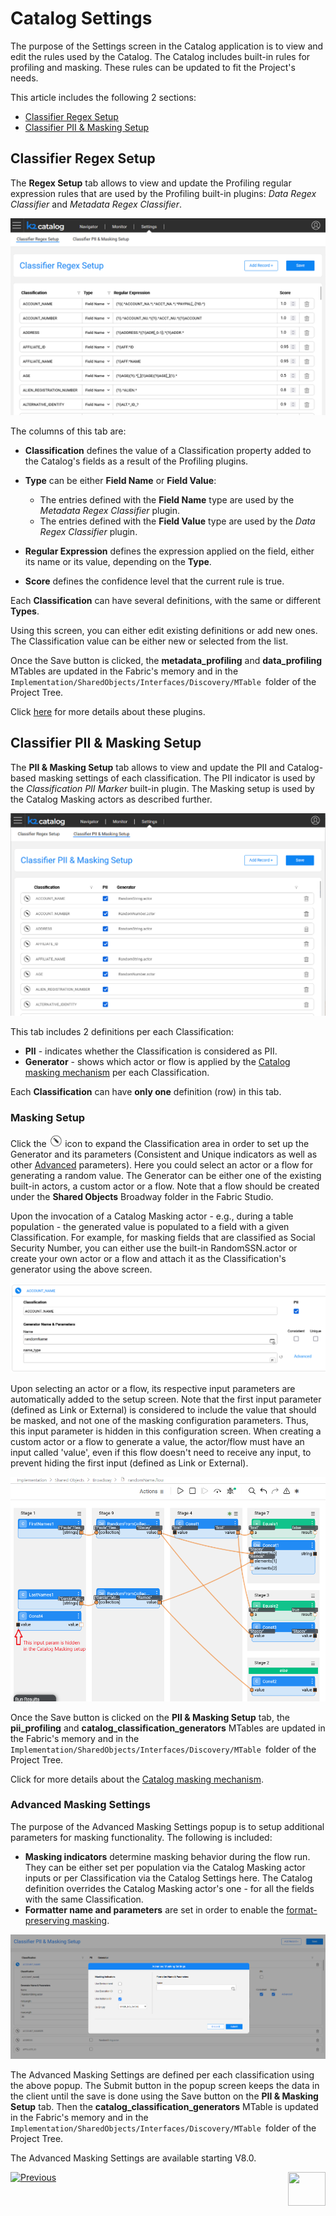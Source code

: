# Catalog Settings

The purpose of the Settings screen in the Catalog application is to view and edit the rules used by the Catalog. The Catalog includes built-in rules for profiling and masking. These rules can be updated to fit the Project's needs. 

This article includes the following 2 sections:

* [Classifier Regex Setup](10_catalog_settings.md#classifier-regex-setup)
* [Classifier PII & Masking Setup](10_catalog_settings.md#classifier-pii--masking-setup)

## Classifier Regex Setup

The **Regex Setup** tab allows to view and update the Profiling regular expression rules that are used by the Profiling built-in plugins: *Data Regex Classifier* and *Metadata Regex Classifier*. 

<img src="images/settings_regex.png" style="zoom:80%;" />

The columns of this tab are:

* **Classification** defines the value of a Classification property added to the Catalog's fields as a result of the Profiling plugins. 

* **Type** can be either **Field Name** or **Field Value**:
  * The entries defined with the **Field Name** type are used by the *Metadata Regex Classifier* plugin.
  * The entries defined with the **Field Value** type are used by the *Data Regex Classifier* plugin.
* **Regular Expression** defines the expression applied on the field, either its name or its value, depending on the **Type**.
* **Score** defines the confidence level that the current rule is true. 

Each **Classification** can have several definitions, with the same or different **Types**.

Using this screen, you can either edit existing definitions or add new ones. The Classification value can be either new or selected from the list.

Once the Save button is clicked, the **metadata_profiling** and **data_profiling** MTables are updated in the Fabric's memory and in the ```Implementation/SharedObjects/Interfaces/Discovery/MTable ```folder of the Project Tree.

Click [here](04_plugin_framework.md#built-in-plugins) for more details about these plugins.

## Classifier PII & Masking Setup

The **PII & Masking Setup** tab allows to view and update the PII and Catalog-based masking settings of each classification. The PII indicator is used by the *Classification PII Marker* built-in plugin. The Masking setup is used by the Catalog Masking actors as described further. 

<img src="images/settings_pii_mask.png" style="zoom:80%;" />

This tab includes 2 definitions per each Classification:

* **PII** - indicates whether the Classification is considered as PII. 
* **Generator** - shows which actor or flow is applied by the [Catalog masking mechanism](11_catalog_masking.md) per each Classification.

Each **Classification** can have **only one** definition (row) in this tab.

### Masking Setup

Click the <img src="images/edit_masking.png" style="zoom: 80%;" /> icon to expand the Classification area in order to set up the Generator and its parameters (Consistent and Unique indicators as well as other [Advanced](10_catalog_settings.md#advanced-masking-settings) parameters). Here you could select an actor or a flow for generating a random value. The Generator can be either one of the existing built-in actors, a custom actor or a flow. Note that a flow should be created under the **Shared Objects** Broadway folder in the Fabric Studio.

Upon the invocation of a Catalog Masking actor - e.g., during a table population - the generated value is populated to a field with a given Classification. For example, for masking fields that are classified as Social Security Number, you can either use the built-in RandomSSN.actor or create your own actor or a flow and attach it as the Classification's generator using the above screen.

<img src="images/settings_masking_edit.png" style="zoom: 80%;" />

Upon selecting an actor or a flow, its respective input parameters are automatically added to the setup screen. Note that the first input parameter (defined as Link or External) is considered to include the value that should be masked, and not one of the masking configuration parameters. Thus, this input parameter is hidden in this configuration screen. When creating a custom actor or a flow to generate a value, the actor/flow must have an input called 'value', even if this flow doesn't need to receive any input, to prevent hiding the first input (defined as Link or External).

<img src="images/settings_masking_flow.png" style="zoom: 80%;" />

Once the Save button is clicked on the **PII & Masking Setup** tab, the **pii_profiling** and **catalog_classification_generators** MTables are updated in the Fabric's memory and in the ```Implementation/SharedObjects/Interfaces/Discovery/MTable ```folder of the Project Tree.

Click for more details about the [Catalog masking mechanism](11_catalog_masking.md).

### Advanced Masking Settings

The purpose of the Advanced Masking Settings popup is to setup additional parameters for masking functionality. The following is included:

* **Masking indicators** determine masking behavior during the flow run. They can be either set per population via the Catalog Masking actor inputs or per Classification via the Catalog Settings here. The Catalog definition overrides the Catalog Masking actor's one - for all the fields with the same Classification.
* **Formatter name and parameters** are set in order to enable the [format-preserving masking](/articles/26_fabric_security/06_data_masking.md#format-preserving-masking).

<img src="images/settings_masking_advanced.png" style="zoom: 80%;" />

The Advanced Masking Settings are defined per each classification using the above popup. The Submit button in the popup screen keeps the data in the client until the save is done using the Save button on the **PII & Masking Setup** tab. Then the **catalog_classification_generators** MTable is updated in the Fabric's memory and in the ```Implementation/SharedObjects/Interfaces/Discovery/MTable ```folder of the Project Tree.

The Advanced Masking Settings are available starting V8.0.



[![Previous](/articles/images/Previous.png)](08_search_catalog.md)[<img align="right" width="60" height="54" src="/articles/images/Next.png">](11_catalog_masking.md) 

